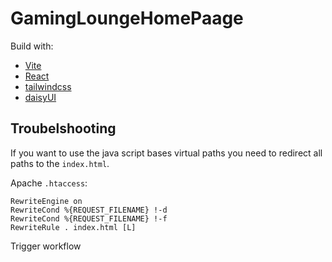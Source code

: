 # GamingLoungeHomePaage

Build with:
- [Vite](https://vite.dev/)
- [React](https://react.dev/)
- [tailwindcss](https://tailwindcss.com/)
- [daisyUI](https://daisyui.com/)

## Troubelshooting

If you want to use the java script bases virtual paths you need to redirect all paths to the `index.html`.

Apache
`.htaccess`:
```
RewriteEngine on
RewriteCond %{REQUEST_FILENAME} !-d
RewriteCond %{REQUEST_FILENAME} !-f
RewriteRule . index.html [L]
```

Trigger workflow
